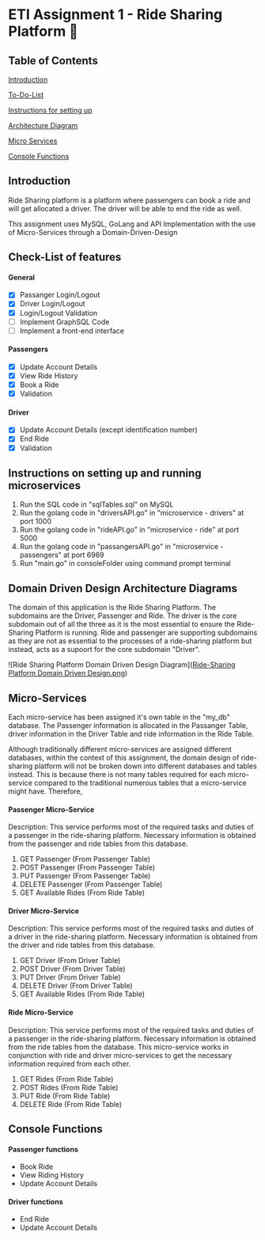 # ETI Assignment 1 - Ride Sharing Platform 🚗
## Table of Contents  
[Introduction](#introduction)

[To-Do-List](#todolist)

[Instructions for setting up](#instructions)

[Architecture Diagram](#arcdiagram)

[Micro Services](#microservices)

[Console Functions](#confunc)

## Introduction

<a name="introduction"/>
Ride Sharing platform is a platform where passengers can book a ride and will get allocated a driver. The driver will be able to end the ride as well. 

This assignment uses MySQL, GoLang and API Implementation with the use of Micro-Services through a Domain-Driven-Design

<a name="todolist"/>

## Check-List of features

#### General

- [x] Passanger Login/Logout
- [x] Driver Login/Logout
- [x] Login/Logout Validation
- [ ] Implement GraphSQL Code
- [ ] Implement a front-end interface

#### Passengers

- [x] Update Account Details
- [x] View Ride History
- [x] Book a Ride
- [x] Validation

#### Driver

- [x] Update Account Details (except identification number)
- [x] End Ride
- [x] Validation

<a name="instructions"/>

## Instructions on setting up and running microservices

1. Run the SQL code in "sqlTables.sql" on MySQL
2. Run the golang code in "driversAPI.go" in "microservice - drivers" at port 1000
3. Run the golang code in "rideAPI.go" in "microservice - ride" at port 5000
4. Run the golang code in "passangersAPI.go" in "microservice - passengers" at port 6969
5. Run "main.go" in consoleFolder using command prompt terminal

<a name="arcdiagram"/>

## Domain Driven Design Architecture Diagrams

The domain of this application is the Ride Sharing Platform.
The subdomains are the Driver, Passenger and Ride. The driver is the core subdomain out of all the three as it is the most essential to ensure the Ride-Sharing Platform is running. Ride and passenger are supporting subdomains as they are not as essential to the processes of a ride-sharing platform but instead, acts as a supoort for the core subdomain "Driver".

![Ride Sharing Platform Domain Driven Design Diagram]([Ride-Sharing Platform Domain Driven Design.png](https://github.com/stopscratchingtables/ETI_Asg1/blob/main/Ride-Sharing%20Platform%20Domain%20Driven%20Design.png?raw=true))

<a name="microservices"/>

## Micro-Services

Each micro-service has been assigned it's own table in the "my_db" database.
The Passenger information is allocated in the Passanger Table, driver information in the Driver Table and ride information in the Ride Table.

Although traditionally different micro-services are assigned different databases, within the context of this assignment, the domain design of ride-sharing platform will not be broken down into different databases and tables instead. This is because there is not many tables required for each micro-service compared to the traditional numerous tables that a micro-service might have. Therefore, 

#### Passenger Micro-Service

Description:
This service performs most of the required tasks and duties of a passenger in the ride-sharing platform. Necessary information is obtained from the passenger and ride tables from this database.

1. GET Passenger (From Passenger Table)
2. POST Passenger (From Passenger Table)
3. PUT Passenger (From Passenger Table)
4. DELETE Passenger (From Passenger Table)
5. GET Available Rides (From Ride Table)

#### Driver Micro-Service

Description:
This service performs most of the required tasks and duties of a driver in the ride-sharing platform. Necessary information is obtained from the driver and ride tables from this database.

1. GET Driver (From Driver Table)
2. POST Driver (From Driver Table)
3. PUT Driver (From Driver Table)
4. DELETE Driver (From Driver Table)
5. GET Available Rides (From Ride Table)

#### Ride Micro-Service

Description:
This service performs most of the required tasks and duties of a passenger in the ride-sharing platform. Necessary information is obtained from the ride tables from the database. This micro-service works in conjunction with ride and driver micro-services to get the necessary information required from each other.

1. GET Rides (From Ride Table)
2. POST Rides (From Ride Table)
3. PUT Ride (From Ride Table)
4. DELETE Ride (From Ride Table)

<a name="confunc"/>

## Console Functions

#### Passenger functions
- Book Ride
- View Riding History
- Update Account Details

#### Driver functions
- End Ride
- Update Account Details


